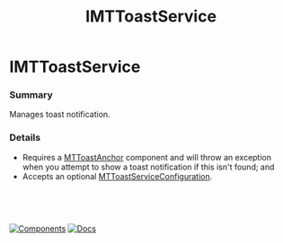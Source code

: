 ﻿---
uid: S.IMTToastService
title: IMTToastService
---
# IMTToastService

### Summary

Manages toast notification. 

### Details

- Requires a [MTToastAnchor](xref:C.MTToastAnchor) component and will throw an exception when you attempt to show a toast notification if this isn't found; and
- Accepts an optional [MTToastServiceConfiguration](xref:BlazorMdc.MTToastServiceConfiguration).

&nbsp;

&nbsp;

[![Components](https://img.shields.io/static/v1?label=See&message=Services&color=purple)](xref:A.Services)
[![Docs](https://img.shields.io/static/v1?label=API%20Documentation&message=IMTToastService&color=brightgreen)](xref:BlazorMdc.IMTToastService)
